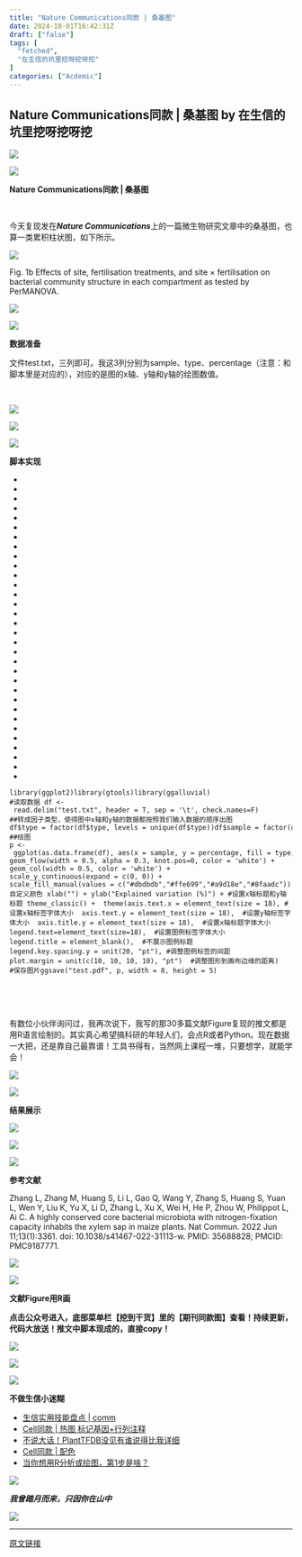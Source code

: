 ```yaml
---
title: "Nature Communications同款 | 桑基图"
date: 2024-10-01T16:42:31Z
draft: ["false"]
tags: [
  "fetched",
  "在生信的坑里挖呀挖呀挖"
]
categories: ["Acdemic"]
---
```

Nature Communications同款 | 桑基图 by 在生信的坑里挖呀挖呀挖
------
<div><section><section data-support="96编辑器" data-style-id="57240"><section><section data-align="title"><section><p><img data-imgfileid="100002463" data-ratio="0.7148936170212766" data-src="https://mmbiz.qpic.cn/mmbiz_gif/Ljib4So7yuWhiay0Z3VB8NQiacHjTLp2IyL15aMW8x7PAoOYSKwcws1n7mibK3iaiaq1fhQ6Ns4REO57mwxOBhll4O8A/640?wx_fmt=gif&amp;from=appmsg" data-w="235" data-width="100%" src="https://mmbiz.qpic.cn/mmbiz_gif/Ljib4So7yuWhiay0Z3VB8NQiacHjTLp2IyL15aMW8x7PAoOYSKwcws1n7mibK3iaiaq1fhQ6Ns4REO57mwxOBhll4O8A/640?wx_fmt=gif&amp;from=appmsg"></p></section><section><section><p><img data-imgfileid="100002465" data-ratio="0.9545454545454546" data-src="https://mmbiz.qpic.cn/mmbiz_gif/Ljib4So7yuWhiay0Z3VB8NQiacHjTLp2IyLH5GfweRxRDYBHZkr6qiaDcALqKK4ZZqFIhUAzmxyJys2mp4ZZJoHhgg/640?wx_fmt=gif&amp;from=appmsg" data-w="44" data-width="100%" src="https://mmbiz.qpic.cn/mmbiz_gif/Ljib4So7yuWhiay0Z3VB8NQiacHjTLp2IyLH5GfweRxRDYBHZkr6qiaDcALqKK4ZZqFIhUAzmxyJys2mp4ZZJoHhgg/640?wx_fmt=gif&amp;from=appmsg"></p></section><section><p><span><strong>Nature Communications同款 | 桑基图</strong></span></p></section></section></section></section></section><p><span><span><br></span></span></p><p><span><span>今天复现发在</span><strong><em>Nature Communications</em></strong>上的一篇微生物研究文章中的桑基图，也算一类累积柱状图，如下所示。</span><span><em></em></span><em></em><br></p><p><img data-imgfileid="100002466" data-ratio="0.6932826362484157" data-src="https://mmbiz.qpic.cn/mmbiz_png/5Xcqh70GgVnHkQu4Uqb8wIopfdaujzy596EDjA7awDFVPl7dhDOpticaznibxlZAiboKNsY3t1H2koqgwU3AxHTOg/640?wx_fmt=png&amp;from=appmsg" data-type="png" data-w="789" src="https://mmbiz.qpic.cn/mmbiz_png/5Xcqh70GgVnHkQu4Uqb8wIopfdaujzy596EDjA7awDFVPl7dhDOpticaznibxlZAiboKNsY3t1H2koqgwU3AxHTOg/640?wx_fmt=png&amp;from=appmsg"></p><section><span><span>Fig. 1b </span><span>Effects of site, fertilisation treatments, and site × fertilisation on bacterial community structure in each compartment as tested by PerMANOVA.</span></span></section><section data-support="96编辑器" data-style-id="57240"><section><section data-align="title"><section><p><img data-imgfileid="100002464" data-ratio="0.7148936170212766" data-src="https://mmbiz.qpic.cn/mmbiz_gif/Ljib4So7yuWhiay0Z3VB8NQiacHjTLp2IyL15aMW8x7PAoOYSKwcws1n7mibK3iaiaq1fhQ6Ns4REO57mwxOBhll4O8A/640?wx_fmt=gif&amp;from=appmsg" data-w="235" data-width="100%" src="https://mmbiz.qpic.cn/mmbiz_gif/Ljib4So7yuWhiay0Z3VB8NQiacHjTLp2IyL15aMW8x7PAoOYSKwcws1n7mibK3iaiaq1fhQ6Ns4REO57mwxOBhll4O8A/640?wx_fmt=gif&amp;from=appmsg"></p></section><section><section><p><img data-imgfileid="100002462" data-ratio="0.9545454545454546" data-src="https://mmbiz.qpic.cn/mmbiz_gif/Ljib4So7yuWhiay0Z3VB8NQiacHjTLp2IyLH5GfweRxRDYBHZkr6qiaDcALqKK4ZZqFIhUAzmxyJys2mp4ZZJoHhgg/640?wx_fmt=gif&amp;from=appmsg" data-w="44" data-width="100%" src="https://mmbiz.qpic.cn/mmbiz_gif/Ljib4So7yuWhiay0Z3VB8NQiacHjTLp2IyLH5GfweRxRDYBHZkr6qiaDcALqKK4ZZqFIhUAzmxyJys2mp4ZZJoHhgg/640?wx_fmt=gif&amp;from=appmsg"></p></section><section><p><span><strong>数据准备</strong></span></p></section></section></section></section></section><p><span>文件test.txt，三列即可。我这3列分别为sample、type、percentage（注意：和脚本里是对应的），对应的是图的x轴、y轴和y轴的绘图数值。</span></p><p><span><br></span></p><p><img data-imgfileid="100002471" data-ratio="1.9789473684210526" data-src="https://mmbiz.qpic.cn/mmbiz_png/5Xcqh70GgVnHkQu4Uqb8wIopfdaujzy5utFVzBNKtdjVicolIIJlCzvqaKb4kph8XcsjqacTS7nzFyzmHLwo8iaw/640?wx_fmt=png&amp;from=appmsg" data-type="png" data-w="285" src="https://mmbiz.qpic.cn/mmbiz_png/5Xcqh70GgVnHkQu4Uqb8wIopfdaujzy5utFVzBNKtdjVicolIIJlCzvqaKb4kph8XcsjqacTS7nzFyzmHLwo8iaw/640?wx_fmt=png&amp;from=appmsg"></p><section data-support="96编辑器" data-style-id="57240"><section><section data-align="title"><section><p><img data-imgfileid="100002468" data-ratio="0.7148936170212766" data-src="https://mmbiz.qpic.cn/mmbiz_gif/Ljib4So7yuWhiay0Z3VB8NQiacHjTLp2IyL15aMW8x7PAoOYSKwcws1n7mibK3iaiaq1fhQ6Ns4REO57mwxOBhll4O8A/640?wx_fmt=gif&amp;from=appmsg" data-w="235" data-width="100%" src="https://mmbiz.qpic.cn/mmbiz_gif/Ljib4So7yuWhiay0Z3VB8NQiacHjTLp2IyL15aMW8x7PAoOYSKwcws1n7mibK3iaiaq1fhQ6Ns4REO57mwxOBhll4O8A/640?wx_fmt=gif&amp;from=appmsg"></p></section><section><section><p><img data-imgfileid="100002470" data-ratio="0.9545454545454546" data-src="https://mmbiz.qpic.cn/mmbiz_gif/Ljib4So7yuWhiay0Z3VB8NQiacHjTLp2IyLH5GfweRxRDYBHZkr6qiaDcALqKK4ZZqFIhUAzmxyJys2mp4ZZJoHhgg/640?wx_fmt=gif&amp;from=appmsg" data-w="44" data-width="100%" src="https://mmbiz.qpic.cn/mmbiz_gif/Ljib4So7yuWhiay0Z3VB8NQiacHjTLp2IyLH5GfweRxRDYBHZkr6qiaDcALqKK4ZZqFIhUAzmxyJys2mp4ZZJoHhgg/640?wx_fmt=gif&amp;from=appmsg"></p></section><section><p><span><strong>脚本实现</strong></span></p></section></section></section></section></section><section><ul><li><li><li><li><li><li><li><li><li><li><li><li><li><li><li><li><li><li><li><li><li><li><li><li><li><li><li><li><li><li><li><li></ul><pre data-lang="http"><code><span><span>library(ggplot2)</span></span></code><code><span>library(gtools)</span></code><code><span>library(ggalluvial)</span></code><code><span><br></span></code><code><span>#读取数据 </span></code><code><span>df &lt;- read.delim("test.txt", header = T, sep = '\t', check.names=F)</span></code><code><span><br></span></code><code><span>##转成因子类型，使得图中x轴和y轴的数据都按照我们输入数据的顺序出图</span></code><code><span>df$type = factor(df$type, levels = unique(df$type))</span></code><code><span>df$sample = factor(df$sample, levels = unique(df$sample))</span></code><code><span><br></span></code><code><span>##绘图</span></code><code><span><br></span></code><code><span>p &lt;- ggplot(as.data.frame(df), aes(x = sample, y = percentage, fill = type, stratum = type, alluvium = type)) +</span></code><code><span> geom_flow(width = 0.5, alpha = 0.3, knot.pos=0, color = 'white') +</span></code><code><span> geom_col(width = 0.5, color = 'white') +</span></code><code><span> scale_y_continuous(expand = c(0, 0)) + </span></code><code><span> scale_fill_manual(values = c("#dbdbdb","#ffe699","#a9d18e","#8faadc")) +  #自定义颜色</span></code><code><span> xlab("") + ylab("Explained variation (%)") + #设置x轴标题和y轴标题</span></code><code><span> theme_classic() + </span></code><code><span> theme(axis.text.x = element_text(size = 18), #设置x轴标签字体大小</span></code><code><span>  axis.text.y = element_text(size = 18),  #设置y轴标签字体大小</span></code><code><span>  axis.title.y = element_text(size = 18),  #设置x轴标题字体大小</span></code><code><span>  legend.text=element_text(size=18),  #设置图例标签字体大小</span></code><code><span>  legend.title = element_blank(),  #不展示图例标题</span></code><code><span>  legend.key.spacing.y = unit(20, "pt"), #调整图例标签的间距</span></code><code><span>  plot.margin = unit(c(10, 10, 10, 10), "pt")  #调整图形到画布边缘的距离</span></code><code><span>)</span></code><code><span><br></span></code><code><span>#保存图片</span></code><code><span>ggsave("test.pdf", p, width = 8, height = 5)</span></code><code><span><br></span></code></pre></section><section data-support="96编辑器" data-style-id="57446"><section><section><p><span><br></span></p><p><span><br></span></p><p><span>有数位小伙伴询问过，我再次说下，我写的那30多篇文献Figure复现的推文都是用R语言绘制的。其实真心希望搞科研的年轻人们，会点R或者Python。现在数据一大把，还是靠自己最靠谱！工具书得有，当然网上课程一堆，只要想学，就能学会！</span></p><section><mp-common-cpsad data-pluginname="mpcps" data-templateid="list" data-traceid="5a5f5624-c366-47e2-b26f-81b3fb001f13" data-goodssouce="1" data-pid="107_29580485" data-appuin="3908529633" data-cpsversion="v112"></mp-common-cpsad></section><p><span></span></p><section><mp-common-cpsad data-pluginname="mpcps" data-templateid="list" data-traceid="1b1654b5-0458-4b79-8e49-a8653b949e30" data-goodssouce="1" data-pid="107_23256388" data-appuin="3908529633" data-cpsversion="v112"></mp-common-cpsad></section><p><span></span></p></section></section></section></section><section><section data-support="96编辑器" data-style-id="57240"><section><section data-align="title"><section><p><img data-imgfileid="100002469" data-ratio="0.7148936170212766" data-src="https://mmbiz.qpic.cn/mmbiz_gif/Ljib4So7yuWhiay0Z3VB8NQiacHjTLp2IyL15aMW8x7PAoOYSKwcws1n7mibK3iaiaq1fhQ6Ns4REO57mwxOBhll4O8A/640?wx_fmt=gif&amp;from=appmsg" data-w="235" data-width="100%" src="https://mmbiz.qpic.cn/mmbiz_gif/Ljib4So7yuWhiay0Z3VB8NQiacHjTLp2IyL15aMW8x7PAoOYSKwcws1n7mibK3iaiaq1fhQ6Ns4REO57mwxOBhll4O8A/640?wx_fmt=gif&amp;from=appmsg"></p></section><section><section><p><img data-imgfileid="100002472" data-ratio="0.9545454545454546" data-src="https://mmbiz.qpic.cn/mmbiz_gif/Ljib4So7yuWhiay0Z3VB8NQiacHjTLp2IyLH5GfweRxRDYBHZkr6qiaDcALqKK4ZZqFIhUAzmxyJys2mp4ZZJoHhgg/640?wx_fmt=gif&amp;from=appmsg" data-w="44" data-width="100%" src="https://mmbiz.qpic.cn/mmbiz_gif/Ljib4So7yuWhiay0Z3VB8NQiacHjTLp2IyLH5GfweRxRDYBHZkr6qiaDcALqKK4ZZqFIhUAzmxyJys2mp4ZZJoHhgg/640?wx_fmt=gif&amp;from=appmsg"></p></section><section><p><span><strong>结果展示</strong></span></p></section></section></section></section></section><p><img data-imgfileid="100002476" data-ratio="0.6235595390524968" data-src="https://mmbiz.qpic.cn/mmbiz_png/5Xcqh70GgVnHkQu4Uqb8wIopfdaujzy5iabk7FIovAgIyt6kC2IV7WND2iasbZQpGibx1lg9BnlUYh8bXGfcx5npg/640?wx_fmt=png&amp;from=appmsg" data-type="png" data-w="781" src="https://mmbiz.qpic.cn/mmbiz_png/5Xcqh70GgVnHkQu4Uqb8wIopfdaujzy5iabk7FIovAgIyt6kC2IV7WND2iasbZQpGibx1lg9BnlUYh8bXGfcx5npg/640?wx_fmt=png&amp;from=appmsg"><br></p><section data-support="96编辑器" data-style-id="57240"><section><section data-align="title"><section><p><img data-imgfileid="100002475" data-ratio="0.7148936170212766" data-src="https://mmbiz.qpic.cn/mmbiz_gif/Ljib4So7yuWhiay0Z3VB8NQiacHjTLp2IyL15aMW8x7PAoOYSKwcws1n7mibK3iaiaq1fhQ6Ns4REO57mwxOBhll4O8A/640?wx_fmt=gif&amp;from=appmsg" data-w="235" data-width="100%" src="https://mmbiz.qpic.cn/mmbiz_gif/Ljib4So7yuWhiay0Z3VB8NQiacHjTLp2IyL15aMW8x7PAoOYSKwcws1n7mibK3iaiaq1fhQ6Ns4REO57mwxOBhll4O8A/640?wx_fmt=gif&amp;from=appmsg"></p></section><section><section><p><img data-imgfileid="100002473" data-ratio="0.9545454545454546" data-src="https://mmbiz.qpic.cn/mmbiz_gif/Ljib4So7yuWhiay0Z3VB8NQiacHjTLp2IyLH5GfweRxRDYBHZkr6qiaDcALqKK4ZZqFIhUAzmxyJys2mp4ZZJoHhgg/640?wx_fmt=gif&amp;from=appmsg" data-w="44" data-width="100%" src="https://mmbiz.qpic.cn/mmbiz_gif/Ljib4So7yuWhiay0Z3VB8NQiacHjTLp2IyLH5GfweRxRDYBHZkr6qiaDcALqKK4ZZqFIhUAzmxyJys2mp4ZZJoHhgg/640?wx_fmt=gif&amp;from=appmsg"></p></section><section><p><span><strong>参考文献</strong></span></p></section></section></section></section></section><section><span>Zhang L, Zhang M, Huang S, Li L, Gao Q, Wang Y, Zhang S, Huang S, Yuan L, Wen Y, Liu K, Yu X, Li D, Zhang L, Xu X, Wei H, He P, Zhou W, Philippot L, Ai C. A highly conserved core bacterial microbiota with nitrogen-fixation capacity inhabits the xylem sap in maize plants. Nat Commun. 2022 Jun 11;13(1):3361. doi: 10.1038/s41467-022-31113-w. PMID: 35688828; PMCID: PMC9187771.</span></section><section data-support="96编辑器" data-style-id="57240"><section><section data-align="title"><section><p><img data-imgfileid="100002474" data-ratio="0.7148936170212766" data-src="https://mmbiz.qpic.cn/mmbiz_gif/Ljib4So7yuWhiay0Z3VB8NQiacHjTLp2IyL15aMW8x7PAoOYSKwcws1n7mibK3iaiaq1fhQ6Ns4REO57mwxOBhll4O8A/640?wx_fmt=gif&amp;from=appmsg" data-w="235" data-width="100%" src="https://mmbiz.qpic.cn/mmbiz_gif/Ljib4So7yuWhiay0Z3VB8NQiacHjTLp2IyL15aMW8x7PAoOYSKwcws1n7mibK3iaiaq1fhQ6Ns4REO57mwxOBhll4O8A/640?wx_fmt=gif&amp;from=appmsg"></p></section><section><section><p><img data-imgfileid="100002478" data-ratio="0.9545454545454546" data-src="https://mmbiz.qpic.cn/mmbiz_gif/Ljib4So7yuWhiay0Z3VB8NQiacHjTLp2IyLH5GfweRxRDYBHZkr6qiaDcALqKK4ZZqFIhUAzmxyJys2mp4ZZJoHhgg/640?wx_fmt=gif&amp;from=appmsg" data-w="44" data-width="100%" src="https://mmbiz.qpic.cn/mmbiz_gif/Ljib4So7yuWhiay0Z3VB8NQiacHjTLp2IyLH5GfweRxRDYBHZkr6qiaDcALqKK4ZZqFIhUAzmxyJys2mp4ZZJoHhgg/640?wx_fmt=gif&amp;from=appmsg"></p></section><section><p><span><strong>文献Figure用R画</strong></span></p></section></section></section></section></section><p><strong><span>点击公众号进入，底部菜单栏【挖到干货】里的【期刊同款图】查看！持续更新，代码大放送！</span><span>推文中脚本现成的，直接copy！</span></strong></p><p><img data-galleryid="" data-imgfileid="100002485" data-ratio="0.47962962962962963" data-s="300,640" data-src="https://mmbiz.qpic.cn/mmbiz_png/5Xcqh70GgVmGiaicqLC9icACLkZyiaGwQNVsWmquc947lFLEcDhm02fRBwmcMe3EQl6YqykwgJ9m8Yy1C5q9Cs0myQ/640?wx_fmt=other&amp;from=appmsg&amp;wxfrom=5&amp;wx_lazy=1&amp;wx_co=1&amp;tp=webp" data-type="png" data-w="1080" src="https://mmbiz.qpic.cn/mmbiz_png/5Xcqh70GgVmGiaicqLC9icACLkZyiaGwQNVsWmquc947lFLEcDhm02fRBwmcMe3EQl6YqykwgJ9m8Yy1C5q9Cs0myQ/640?wx_fmt=other&amp;from=appmsg&amp;wxfrom=5&amp;wx_lazy=1&amp;wx_co=1&amp;tp=webp"></p><section data-support="96编辑器" data-style-id="57240"><section><section data-align="title"><section><p><img data-imgfileid="100002480" data-ratio="0.7148936170212766" data-src="https://mmbiz.qpic.cn/mmbiz_gif/Ljib4So7yuWhiay0Z3VB8NQiacHjTLp2IyL15aMW8x7PAoOYSKwcws1n7mibK3iaiaq1fhQ6Ns4REO57mwxOBhll4O8A/640?wx_fmt=gif&amp;from=appmsg" data-w="235" data-width="100%" src="https://mmbiz.qpic.cn/mmbiz_gif/Ljib4So7yuWhiay0Z3VB8NQiacHjTLp2IyL15aMW8x7PAoOYSKwcws1n7mibK3iaiaq1fhQ6Ns4REO57mwxOBhll4O8A/640?wx_fmt=gif&amp;from=appmsg"></p></section><section><section><p><img data-imgfileid="100002479" data-ratio="0.9545454545454546" data-src="https://mmbiz.qpic.cn/mmbiz_gif/Ljib4So7yuWhiay0Z3VB8NQiacHjTLp2IyLH5GfweRxRDYBHZkr6qiaDcALqKK4ZZqFIhUAzmxyJys2mp4ZZJoHhgg/640?wx_fmt=gif&amp;from=appmsg" data-w="44" data-width="100%" src="https://mmbiz.qpic.cn/mmbiz_gif/Ljib4So7yuWhiay0Z3VB8NQiacHjTLp2IyLH5GfweRxRDYBHZkr6qiaDcALqKK4ZZqFIhUAzmxyJys2mp4ZZJoHhgg/640?wx_fmt=gif&amp;from=appmsg"></p></section><section><p><span><strong>不做生信小迷糊</strong></span></p></section></section></section></section></section><ul><li><section><a target="_blank" href="http://mp.weixin.qq.com/s?__biz=MzkwODUyOTYzMw==&amp;mid=2247486078&amp;idx=1&amp;sn=2245d4b93935d74b95df58603259b27b&amp;chksm=c0c9d0f0f7be59e6358a57ae9f43de7e040ec3417f65118b9047d468d70e158662abae605033&amp;scene=21#wechat_redirect" textvalue="生信实用技能盘点 | comm" linktype="text" imgurl="" imgdata="null" data-itemshowtype="0" tab="innerlink" data-linktype="2"><span>生信实用技能盘点 | comm</span></a><br></section></li><li><section><a target="_blank" href="http://mp.weixin.qq.com/s?__biz=MzkwODUyOTYzMw==&amp;mid=2247485956&amp;idx=1&amp;sn=9e14fffb1c9da73add59492fba9f3766&amp;chksm=c0c9d08af7be599c9033e2ea5a86a3f0ba42d3a92546a2619fa861450cb7bdb90a53ac48ab3c&amp;scene=21#wechat_redirect" textvalue="Cell同款 | 热图 标记基因+行列注释" linktype="text" imgurl="" imgdata="null" data-itemshowtype="0" tab="innerlink" data-linktype="2"><span>Cell同款 | 热图 标记基因+行列注释</span></a><br></section></li><li><section><a target="_blank" href="http://mp.weixin.qq.com/s?__biz=MzkwODUyOTYzMw==&amp;mid=2247485797&amp;idx=1&amp;sn=a21d7e7a03175d55f8376922342e84bc&amp;chksm=c0c9d3ebf7be5afd3b04b2d7326777cab50f63d2be6bbbcddff481ddf772d7e465604e202d61&amp;scene=21#wechat_redirect" textvalue="不说大话！PlantTFDB没见有谁说得比我详细" linktype="text" imgurl="" imgdata="null" data-itemshowtype="0" tab="innerlink" data-linktype="2"><span>不说大话！PlantTFDB没见有谁说得比我详细</span></a><br></section></li><li><section><a target="_blank" href="http://mp.weixin.qq.com/s?__biz=MzkwODUyOTYzMw==&amp;mid=2247485566&amp;idx=1&amp;sn=3dac189a7672087cd0639232834d5129&amp;chksm=c0c9d2f0f7be5be6f2cba2d1a9f6e4f95a1ac989447154b6551d5b105cd2991e2d3b2c0eeb2c&amp;scene=21#wechat_redirect" textvalue="Cell同款 | 配色" linktype="text" imgurl="" imgdata="null" data-itemshowtype="0" tab="innerlink" data-linktype="2"><span>Cell同款 | 配色</span></a><br></section></li><li><section><a target="_blank" href="http://mp.weixin.qq.com/s?__biz=MzkwODUyOTYzMw==&amp;mid=2247485588&amp;idx=1&amp;sn=3c5ae291ba335fc745c24198838de58c&amp;chksm=c0c9d21af7be5b0c3a5afacafda54970d4d662bd55b09dbb896998f2a27e4c76e66bd7a760d6&amp;scene=21#wechat_redirect" textvalue="当你想用R分析或绘图，第1步是啥？" linktype="text" imgurl="" imgdata="null" data-itemshowtype="0" tab="innerlink" data-linktype="2"><span>当你想用R分析或绘图，第1步是啥？</span></a></section></li></ul><section data-support="96编辑器" data-style-id="55983"><section><section><section><p><img data-imgfileid="100002481" data-ratio="1" data-src="https://mmbiz.qpic.cn/mmbiz_jpg/5Xcqh70GgVnHkQu4Uqb8wIopfdaujzy5ialSJnjcvsRBlRbYJ9XsdZoDt7tiaEJGL6dl11KztTAe603iaMsjCkkQQ/640?wx_fmt=jpeg&amp;from=appmsg" data-type="jpeg" data-w="258" data-width="100%" src="https://mmbiz.qpic.cn/mmbiz_jpg/5Xcqh70GgVnHkQu4Uqb8wIopfdaujzy5ialSJnjcvsRBlRbYJ9XsdZoDt7tiaEJGL6dl11KztTAe603iaMsjCkkQQ/640?wx_fmt=jpeg&amp;from=appmsg"></p></section><section><section><section><p><span><em><strong>我曾踏月而来，只因你在山中</strong></em></span></p></section><section><p><img data-imgfileid="100002477" data-ratio="1.1666666666666667" data-src="https://mmbiz.qpic.cn/mmbiz_png/bL2iaicTYdZn7Z79iceeAW3OWEvUXlicQSxdj2XTUPRaRM36kpiapziamcXDT9vUhYWtkicRdicKVgUGH7LwvicicftwRyuQ/640?wx_fmt=png&amp;from=appmsg" data-w="66" data-width="100%" src="https://mmbiz.qpic.cn/mmbiz_png/bL2iaicTYdZn7Z79iceeAW3OWEvUXlicQSxdj2XTUPRaRM36kpiapziamcXDT9vUhYWtkicRdicKVgUGH7LwvicicftwRyuQ/640?wx_fmt=png&amp;from=appmsg"></p></section></section></section></section></section></section></section><p><mp-style-type data-value="3"></mp-style-type></p></div>  
<hr>
<a href="https://mp.weixin.qq.com/s/mjW6lJoiIVJaCV3hNizoxA",target="_blank" rel="noopener noreferrer">原文链接</a>
